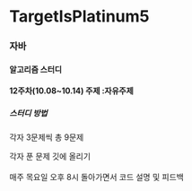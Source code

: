 # TargetIsPlatinum5

<h3>자바</h3>

<h4>알고리즘 스터디</h4>

 **12주차(10.08~10.14) 주제 :자유주제**


<h5>스터디 방법</h5>
각자 3문제씩 총 9문제

각자 푼 문제 깃에 올리기<br>
<br>
매주 목요일 오후 8시 돌아가면서 코드 설명 및 피드백

